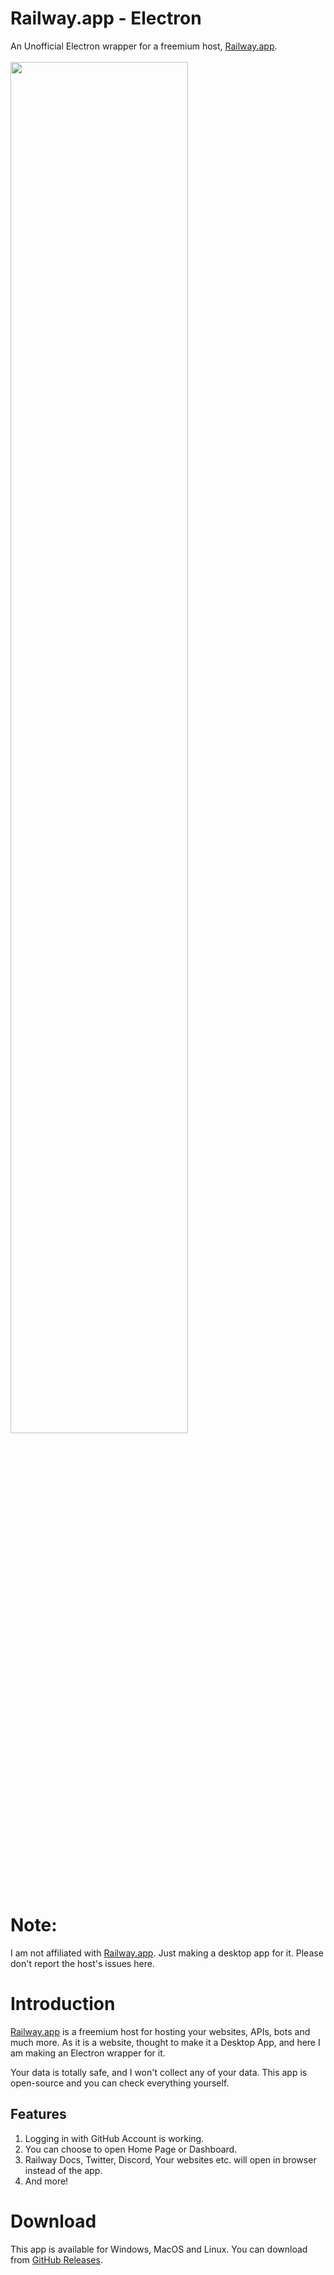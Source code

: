 # Railway.app - Electron
An Unofficial Electron wrapper for a freemium host, [Railway.app](https://railway.app).<br><br>
<img width="75%" height=auto src="https://user-images.githubusercontent.com/68941022/149623790-e25577c8-c423-42b6-a8bc-58f0d4d5d7f3.gif">

# Note:
I am not affiliated with [Railway.app](https://railway.app). Just making a desktop app for it. Please don't report the host's issues here.

# Introduction
 [Railway.app](https://railway.app) is a freemium host for hosting your websites, APIs, bots and much more. As it is a website, thought to make it a Desktop App, and here I am making an Electron wrapper for it.
 
Your data is totally safe, and I won't collect any of your data. This app is open-source and you can check everything yourself.

## Features
1. Logging in with GitHub Account is working.
2. You can choose to open Home Page or Dashboard.
3. Railway Docs, Twitter, Discord, Your websites etc. will open in browser instead of the app.
4. And more!

# Download
This app is available for Windows, MacOS and Linux.
You can download from [GitHub Releases](https://github.com/agam778/RailwayApp-Electron/releases).
